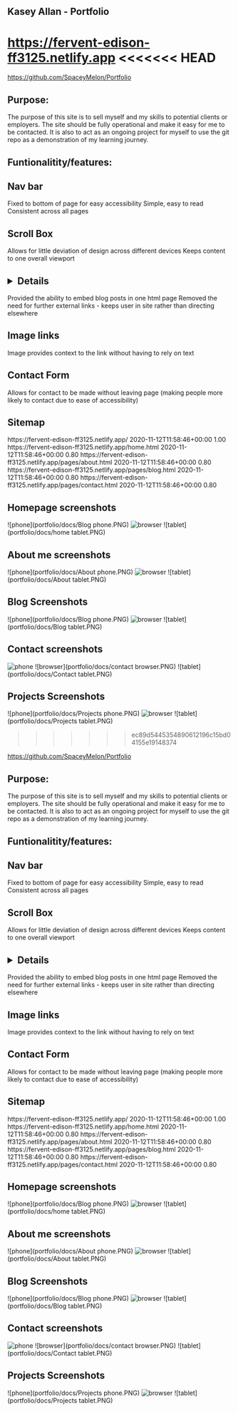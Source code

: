 ## Kasey Allan - Portfolio

https://fervent-edison-ff3125.netlify.app
<<<<<<< HEAD
=======

https://github.com/SpaceyMelon/Portfolio

## Purpose:
The purpose of this site is to sell myself and my skills to potential clients or employers.
The site should be fully operational and make it easy for me to be contacted. 
It is also to act as an ongoing project for myself to use the git repo as a demonstration of my learning journey.

## Funtionalitity/features:

## Nav bar
Fixed to bottom of page for easy accessibility 
Simple, easy to read
Consistent across all pages

## Scroll Box
Allows for little deviation of design across different devices
Keeps content to one overall viewport

## <details> (expanding text box)
Provided the ability to embed blog posts in one html page
Removed the need for further external links - keeps user in site rather than directing elsewhere

## Image links
Image provides context to the link without having to rely on text

## Contact Form
Allows for contact to be made without leaving page (making people more likely to contact due to ease of accessibility) 

## Sitemap

<url>
  <loc>https://fervent-edison-ff3125.netlify.app/</loc>
  <lastmod>2020-11-12T11:58:46+00:00</lastmod>
  <priority>1.00</priority>
</url>
<url>
  <loc>https://fervent-edison-ff3125.netlify.app/home.html</loc>
  <lastmod>2020-11-12T11:58:46+00:00</lastmod>
  <priority>0.80</priority>
</url>
<url>
  <loc>https://fervent-edison-ff3125.netlify.app/pages/about.html</loc>
  <lastmod>2020-11-12T11:58:46+00:00</lastmod>
  <priority>0.80</priority>
</url>
<url>
  <loc>https://fervent-edison-ff3125.netlify.app/pages/blog.html</loc>
  <lastmod>2020-11-12T11:58:46+00:00</lastmod>
  <priority>0.80</priority>
</url>
<url>
  <loc>https://fervent-edison-ff3125.netlify.app/pages/contact.html</loc>
  <lastmod>2020-11-12T11:58:46+00:00</lastmod>
  <priority>0.80</priority>
</url>

## Homepage screenshots
![phone](portfolio/docs/Blog phone.PNG)
![browser](portfolio/docs/Home.PNG)
![tablet](portfolio/docs/home tablet.PNG)

## About me screenshots
![phone](portfolio/docs/About phone.PNG)
![browser](portfolio/docs/About.PNG)
![tablet](portfolio/docs/About tablet.PNG)

## Blog Screenshots
![phone](portfolio/docs/Blog phone.PNG)
![browser](portfolio/docs/Blog.PNG)
![tablet](portfolio/docs/Blog tablet.PNG)

## Contact screenshots
![phone](portfolio/docs/contact.PNG)
![browser](portfolio/docs/contact browser.PNG)
![tablet](portfolio/docs/Contact tablet.PNG)

## Projects Screenshots
![phone](portfolio/docs/Projects phone.PNG)
![browser](portfolio/docs/Projects.PNG)
![tablet](portfolio/docs/Projects tablet.PNG)
>>>>>>> ec89d5445354890612196c15bd04155e19148374

https://github.com/SpaceyMelon/Portfolio

## Purpose:
The purpose of this site is to sell myself and my skills to potential clients or employers.
The site should be fully operational and make it easy for me to be contacted. 
It is also to act as an ongoing project for myself to use the git repo as a demonstration of my learning journey.

## Funtionalitity/features:

## Nav bar
Fixed to bottom of page for easy accessibility 
Simple, easy to read
Consistent across all pages

## Scroll Box
Allows for little deviation of design across different devices
Keeps content to one overall viewport

## <details> (expanding text box)
Provided the ability to embed blog posts in one html page
Removed the need for further external links - keeps user in site rather than directing elsewhere

## Image links
Image provides context to the link without having to rely on text

## Contact Form
Allows for contact to be made without leaving page (making people more likely to contact due to ease of accessibility) 

## Sitemap

<url>
  <loc>https://fervent-edison-ff3125.netlify.app/</loc>
  <lastmod>2020-11-12T11:58:46+00:00</lastmod>
  <priority>1.00</priority>
</url>
<url>
  <loc>https://fervent-edison-ff3125.netlify.app/home.html</loc>
  <lastmod>2020-11-12T11:58:46+00:00</lastmod>
  <priority>0.80</priority>
</url>
<url>
  <loc>https://fervent-edison-ff3125.netlify.app/pages/about.html</loc>
  <lastmod>2020-11-12T11:58:46+00:00</lastmod>
  <priority>0.80</priority>
</url>
<url>
  <loc>https://fervent-edison-ff3125.netlify.app/pages/blog.html</loc>
  <lastmod>2020-11-12T11:58:46+00:00</lastmod>
  <priority>0.80</priority>
</url>
<url>
  <loc>https://fervent-edison-ff3125.netlify.app/pages/contact.html</loc>
  <lastmod>2020-11-12T11:58:46+00:00</lastmod>
  <priority>0.80</priority>
</url>

## Homepage screenshots
![phone](portfolio/docs/Blog phone.PNG)
![browser](portfolio/docs/Home.PNG)
![tablet](portfolio/docs/home tablet.PNG)

## About me screenshots
![phone](portfolio/docs/About phone.PNG)
![browser](portfolio/docs/About.PNG)
![tablet](portfolio/docs/About tablet.PNG)

## Blog Screenshots
![phone](portfolio/docs/Blog phone.PNG)
![browser](portfolio/docs/Blog.PNG)
![tablet](portfolio/docs/Blog tablet.PNG)

## Contact screenshots
![phone](portfolio/docs/contact.PNG)
![browser](portfolio/docs/contact browser.PNG)
![tablet](portfolio/docs/Contact tablet.PNG)

## Projects Screenshots
![phone](portfolio/docs/Projects phone.PNG)
![browser](portfolio/docs/Projects.PNG)
![tablet](portfolio/docs/Projects tablet.PNG)
